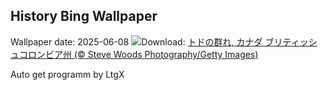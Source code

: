 ## History Bing Wallpaper
Wallpaper date: 2025-06-08
![](https://www.bing.com/th?id=OHR.StellarSeaLions_JA-JP5798122573_UHD.jpg&w=1000)Download: [トドの群れ, カナダ ブリティッシュコロンビア州 (© Steve Woods Photography/Getty Images)](https://www.bing.com/th?id=OHR.StellarSeaLions_JA-JP5798122573_UHD.jpg)

Auto get programm by LtgX
